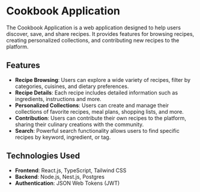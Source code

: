 # Cookbook Application

The Cookbook Application is a web application designed to help users discover, save, and share recipes. It provides features for browsing recipes, creating personalized collections, and contributing new recipes to the platform.

## Features

- **Recipe Browsing**: Users can explore a wide variety of recipes, filter by categories, cuisines, and dietary preferences.
- **Recipe Details**: Each recipe includes detailed information such as ingredients, instructions and more.
- **Personalized Collections**: Users can create and manage their collections of favorite recipes, meal plans, shopping lists, and more.
- **Contribution**: Users can contribute their own recipes to the platform, sharing their culinary creations with the community.
- **Search**: Powerful search functionality allows users to find specific recipes by keyword, ingredient, or tag.

## Technologies Used

- **Frontend**: React.js, TypeScript, Tailwind CSS
- **Backend**: Node.js, Nest.js, Postgres
- **Authentication**: JSON Web Tokens (JWT)


